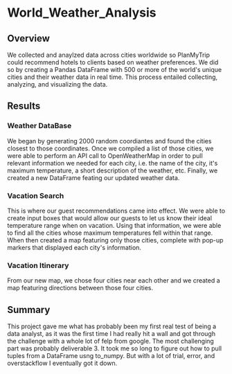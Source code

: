 # World_Weather_Analysis
## Overview
We collected and anaylzed data across cities worldwide so PlanMyTrip could recommend hotels to clients based on weather preferences. We did so by creating a Pandas DataFrame with 500 or more of the world's unique cities and their weather data in real time. This process entailed collecting, analyzing, and visualizing the data.
## Results
### Weather DataBase
We began by generating 2000 random coordiantes and found the cities closest to those coordinates. Once we compiled a list of those cities, we were able to perform an API call to OpenWeatherMap in order to pull relevant information we needed for each city, i.e. the name of the city, it's maximum temperature, a short description of the weather, etc. Finally, we created a new DataFrame feating our updated weather data.
### Vacation Search
This is where our guest recommendations came into effect. We were able to create input boxes that would allow our guests to let us know their ideal temperature range when on vacation. Using that information, we were able to find all the cities whose maximum temperatures fell within that range. When then created a map featuring only those cities, complete with pop-up markers that displayed each city's information.
### Vacation Itinerary
From our new map, we chose four cities near each other and we created a map featuring directions between those four cities.
## Summary
This project gave me what has probably been my first real test of being a data analyst, as it was the first time I had really hit a wall and got through the challenge with a whole lot of felp from google. The most challenging part was probably deliverable 3. It took me so long to figure out how to pull tuples from a DataFrame usng to_numpy. But with a lot of trial, error, and overstackflow I eventually got it down. 
